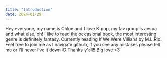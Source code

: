 ```yaml
---
title: "Introduction"
date: 2024-01-29
---
```

Hey everyone, my name is Chloe and I love K-pop, my fav group is aespa and what else, oh! I like to read the occasional book, the most interesting genre is definitely fantasy. Currently reading If We Were Villians by M.L.Rio. <br> 
Feel free to join me as I navigate github, if you see any mistakes please tell me or I'll never live it down :D Thanks y'all!! Big love <3
